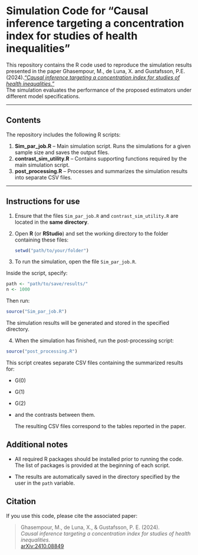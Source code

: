 # Simulation Code for “Causal inference targeting a concentration index for studies of health inequalities”

This repository contains the R code used to reproduce the simulation results presented in the paper Ghasempour, M., de Luna, X. and Gustafsson, P.E. (2024).[*“Causal inference targeting a concentration index for studies of health inequalities.”*](https://doi.org/10.48550/arXiv.2410.08849)  
The simulation evaluates the performance of the proposed estimators under different model specifications.

---

## Contents

The repository includes the following R scripts:

1. **Sim_par_job.R** – Main simulation script. Runs the simulations for a given sample size and saves the output files.  
2. **contrast_sim_utility.R** – Contains supporting functions required by the main simulation script.  
3. **post_processing.R** – Processes and summarizes the simulation results into separate CSV files.

---

## Instructions for use

1. Ensure that the files `Sim_par_job.R` and `contrast_sim_utility.R` are located in the **same directory**.

2. Open **R** (or **RStudio**) and set the working directory to the folder containing these files:  
   ```r
   setwd("path/to/your/folder")
   ```
3. To run the simulation, open the file `Sim_par_job.R`.  

  Inside the script, specify:
   ```r
path <- "path/to/save/results/"
n <- 1000
   ```

  Then run:
  ```r
source("Sim_par_job.R")
  ```
  The simulation results will be generated and stored in the specified directory.

4. When the simulation has finished, run the post-processing script:  
  ```r
source("post_processing.R")
  ```

  This script creates separate CSV files containing the summarized results for:

- G(0)

- G(1)

- G(2)

- and the contrasts between them.

  The resulting CSV files correspond to the tables reported in the paper.

## Additional notes

- All required R packages should be installed prior to running the code. The list of packages is provided at the beginning of each script.

- The results are automatically saved in the directory specified by the user in the `path` variable.

## Citation
If you use this code, please cite the associated paper:
> Ghasempour, M., de Luna, X., & Gustafsson, P. E. (2024).  
> *Causal inference targeting a concentration index for studies of health inequalities.*  
> [arXiv:2410.08849](https://arxiv.org/abs/2410.08849)

